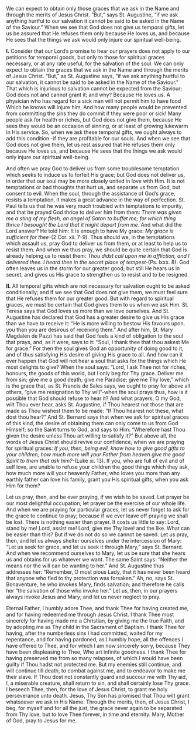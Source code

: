 
We can expect to obtain only those graces that we ask in the Name and through the merits of Jesus Christ. “But,” says St. Augustine, “if we ask anything hurtful to our salvation it cannot be said to be asked in the Name of the Saviour.” When we see that God does not give us temporal gifts, let us be assured that He refuses them only because He loves us, and because He sees that the things we ask would only injure our spiritual well-being.

**I\.** Consider that our Lord’s promise to hear our prayers does not apply to our petitions for temporal goods, but only to those for spiritual graces necessary, or at any rate useful, for the salvation of the soul. We can only expect to obtain the graces that we ask in the Name and through the merits of Jesus Christ. “But,” as St. Augustine says, “if we ask anything hurtful to our salvation, it cannot be said to be asked in the Name of the Saviour.” That which is injurious to salvation cannot be expected from the Saviour; God does not and cannot grant it; and why? Because He loves us. A physician who has regard for a sick man will not permit him to have food Which he knows will injure him, And how many people would be prevented from committing the sins they do commit if they were poor or sick! Many people ask for health or riches, but God does not give them, because He sees they would be an occasion of sinning, or at least of growing lukewarm in His service. So, when we ask these temporal gifts, we ought always to add this condition -if they are profitable for our souls. And when we see that God does not give them, let us rest assured that He refuses them only because He loves us, and because He sees that the things we ask would only injure our spiritual well-being.

And often we pray God to deliver us from some troublesome temptation which seeks to induce us to forfeit His grace; but God does not deliver us, in order that our soul may be more closely united in love with Him. It is not temptations or bad thoughts that hurt us, and separate us from God, but consent to evil. When the soul, through the assistance of God’s grace, resists a temptation, it makes a great advance in the way of perfection. St. Paul tells us that he was very much troubled with temptations to impurity, and that he prayed God thrice to deliver him from them: _There was given me a sting of my flesh, an angel of Satan to buffet me; for which thing thrice I besought the Lord that it might depart from me_. And what did the Lord answer? He told him: It is enough to have My grace: _My grace is sufficient for thee_-(2 Cor. xii. 7-9). Thus should we, in the temptations which assault us, pray God to deliver us from them, or at least to help us to resist them. And when we thus pray, we should be quite certain that God is already helping us to resist them: _Thou didst call upon me in affliction, and I delivered thee. I heard thee in the secret place of tempest-_(Ps. lxxx. 8). God often leaves us in the storm for our greater good; but still He hears us in secret, and gives us His grace to strengthen us to resist and to be resigned.

**II\.** All temporal gifts which are not necessary for salvation ought to be asked conditionally; and if we see that God does not give them, we must feel sure that He refuses them for our greater good. But with regard to spiritual graces, we must be certain that God gives them to us when we ask Him. St. Teresa says that God loves us more than we love ourselves. And St. Augustine has declared that God has a greater desire to give us His grace than we have to receive it: “He is more willing to bestow His favours upon. you than you are desirous of receiving them.” And after him, St. Mary Magdalen de Pazzi has said that God feels a kind of obligation to the soul that prays, and, as it were, says to it: “Soul, I thank thee that thou askest Me for grace.” For then the soul gives God an opportunity of doing good to it, and of thus satisfying His desire of giving His grace to all. And how can it ever happen that God will not hear a soul that asks for the things which He most delights to give? When the soul says: “Lord, I ask Thee not for riches, honours, the goods of this world, but I only beg for Thy grace. Deliver me from sin; give me a good death; give me Paradise; give me Thy love,” which is the grace that, as St. Francis de Sales says, we ought to pray for above all others, “give me resignation to Thy will”-when the soul prays thus, how is it possible that God should refuse to hear it? And what prayers, O my God, wilt Thou ever hear, asks St. Augustine, if Thou hearest not those that are made as Thou wishest them to be made: “If Thou hearest not these, what dost thou hear?” And St. Bernard says that when we ask for spiritual graces of this kind, the desire of obtaining them can only come to us from God Himself; so the Saint turns to God, and says to Him: “Wherefore hast Thou given the desire unless Thou art willing to satisfy it?” But above all, the words of Jesus Christ should revive our confidence, when we are praying for spiritual graces: _If you, then, being evil, know how to give good gifts to your children, how much more will your Father from heaven give the good Spirit to them that ask him?_-(Luke xi. 13). If you, who are full of evil and of self love, are unable to refuse your children the good things which they ask, how much more will your heavenly Father, who loves you more than any earthly father can love his family, grant you His spiritual gifts, when you ask Him for them?

Let us pray, then, and be ever praying, if we wish to be saved. Let prayer be our most delightful occupation; let prayer be the exercise of our whole life. And when we are praying for particular graces, let us never forget to ask for the grace to continue to pray; because if we ever leave off praying we shall be lost. There is nothing easier than prayer. It costs us little to say: Lord, stand by me! Lord, assist me! Lord, give me Thy love! and the like. What can be easier than this? But if we do not do so we cannot be saved. Let us pray, then, and let us always shelter ourselves under the intercession of Mary: “Let us seek for grace, and let us seek it through Mary,” says St. Bernard. And when we recommend ourselves to Mary, let us be sure that she hears us and obtains for us whatever we want. The same Saint says: “Neither the means nor the will can be wanting to her.” And St. Augustine thus addresses her: “Remember, O most pious Lady, that it has never been heard that anyone who fled to thy protection was forsaken.” Ah, no, says St. Bonaventure, he who invokes Mary, finds salvation; and therefore he calls her “the salvation of those who invoke her.” Let us, then, in our prayers always invoke Jesus and Mary; and let us never neglect to pray.

Eternal Father, I humbly adore Thee, and thank Thee for having created me, and for having redeemed me through Jesus Christ. I thank Thee most sincerely for having made me a Christian, by giving me the true Faith, and by adopting me as Thy child in the Sacrament of Baptism. I thank Thee for having, after the numberless sins I had committed, waited for my repentance, and for having pardoned, as I humbly hope, all the offences I have offered to Thee, and for which I am now sincerely sorry, because They have been displeasing to Thee, Who art infinite goodness. I thank Thee for having preserved me from so many relapses, of which I would have been guilty if Thou hadst not protected me. But my enemies still continue, and will continue till death, to combat against me, and to endeavor to make me their slave. If Thou dost not constantly guard and succour me with Thy aid, I, a miserable creature, shall return to sin, and shall certainly lose Thy grace. I beseech Thee, then, for the love of Jesus Christ, to grant me holy perseverance unto death. Jesus, Thy Son has promised that Thou wilt grant whatsoever we ask in His Name. Through the merits, then, of Jesus Christ, I beg, for myself and for all the just, the grace never again to be separated from Thy love, but to love Thee forever, in time and eternity. Mary, Mother of God, pray to Jesus for me.

